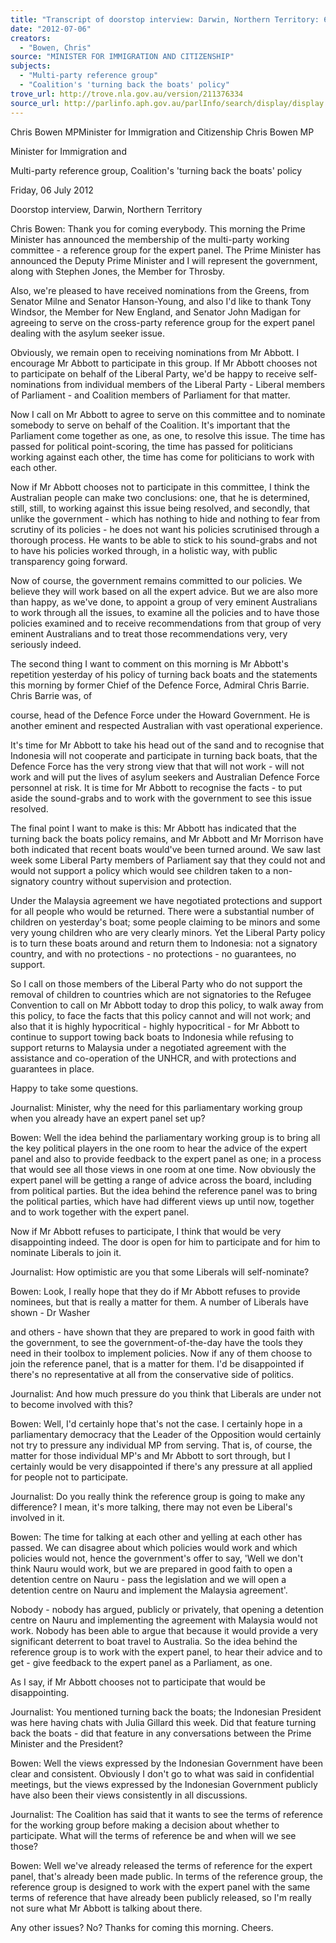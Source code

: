 ```yaml
---
title: "Transcript of doorstop interview: Darwin, Northern Territory: 6 July 2012: Multi-party reference group, Coalition's 'turning back the boats' policy"
date: "2012-07-06"
creators:
  - "Bowen, Chris"
source: "MINISTER FOR IMMIGRATION AND CITIZENSHIP"
subjects:
  - "Multi-party reference group"
  - "Coalition's 'turning back the boats' policy"
trove_url: http://trove.nla.gov.au/version/211376334
source_url: http://parlinfo.aph.gov.au/parlInfo/search/display/display.w3p;query=Id%3A%22media/pressrel/2292450%22
---
```


 Chris Bowen MPMinister for Immigration and Citizenship  Chris Bowen MP 

 Minister for Immigration and    

 Multi-party reference group, Coalition's 'turning back the boats' policy 

 Friday, 06 July 2012 

 Doorstop interview, Darwin, Northern Territory 

 Chris Bowen: Thank you for coming everybody. This morning the Prime Minister  has announced the membership of the multi-party working committee - a reference  group for the expert panel. The Prime Minister has announced the Deputy Prime  Minister and I will represent the government, along with Stephen Jones, the  Member for Throsby. 

 Also, we're pleased to have received nominations from the Greens, from Senator  Milne and Senator Hanson-Young, and also I'd like to thank Tony Windsor, the  Member for New England, and Senator John Madigan for agreeing to serve on the  cross-party reference group for the expert panel dealing with the asylum seeker  issue. 

 Obviously, we remain open to receiving nominations from Mr Abbott. I encourage  Mr Abbott to participate in this group. If Mr Abbott chooses not to participate on  behalf of the Liberal Party, we'd be happy to receive self-nominations from  individual members of the Liberal Party - Liberal members of Parliament - and  Coalition members of Parliament for that matter. 

 Now I call on Mr Abbott to agree to serve on this committee and to nominate  somebody to serve on behalf of the Coalition. It's important that the Parliament  come together as one, as one, to resolve this issue. The time has passed for  political point-scoring, the time has passed for politicians working against each  other, the time has come for politicians to work with each other. 

 Now if Mr Abbott chooses not to participate in this committee, I think the Australian  people can make two conclusions: one, that he is determined, still, still, to working  against this issue being resolved, and secondly, that unlike the government - which  has nothing to hide and nothing to fear from scrutiny of its policies - he does not  want his policies scrutinised through a thorough process. He wants to be able to  stick to his sound-grabs and not to have his policies worked through, in a holistic  way, with public transparency going forward. 

 Now of course, the government remains committed to our policies. We believe they  will work based on all the expert advice. But we are also more than happy, as we've  done, to appoint a group of very eminent Australians to work through all the issues,  to examine all the policies and to have those policies examined and to receive  recommendations from that group of very eminent Australians and to treat those  recommendations very, very seriously indeed. 

 The second thing I want to comment on this morning is Mr Abbott's repetition  yesterday of his policy of turning back boats and the statements this morning by  former Chief of the Defence Force, Admiral Chris Barrie. Chris Barrie was, of 

 course, head of the Defence Force under the Howard Government. He is another  eminent and respected Australian with vast operational experience. 

 It's time for Mr Abbott to take his head out of the sand and to recognise that  Indonesia will not cooperate and participate in turning back boats, that the Defence  Force has the very strong view that that will not work - will not work and will put the  lives of asylum seekers and Australian Defence Force personnel at risk. It is time  for Mr Abbott to recognise the facts - to put aside the sound-grabs and to work with  the government to see this issue resolved. 

 The final point I want to make is this: Mr Abbott has indicated that the turning back  the boats policy remains, and Mr Abbott and Mr Morrison have both indicated that  recent boats would've been turned around. We saw last week some Liberal Party  members of Parliament say that they could not and would not support a policy  which would see children taken to a non-signatory country without supervision and  protection. 

 Under the Malaysia agreement we have negotiated protections and support for all  people who would be returned. There were a substantial number of children on  yesterday's boat; some people claiming to be minors and some very young children  who are very clearly minors. Yet the Liberal Party policy is to turn these boats  around and return them to Indonesia: not a signatory country, and with no  protections - no protections - no guarantees, no support. 

 So I call on those members of the Liberal Party who do not support the removal of  children to countries which are not signatories to the Refugee Convention to call on  Mr Abbott today to drop this policy, to walk away from this policy, to face the facts  that this policy cannot and will not work; and also that it is highly hypocritical - highly  hypocritical - for Mr Abbott to continue to support towing back boats to Indonesia  while refusing to support returns to Malaysia under a negotiated agreement with the  assistance and co-operation of the UNHCR, and with protections and guarantees in  place. 

 Happy to take some questions. 

 Journalist: Minister, why the need for this parliamentary working group when you  already have an expert panel set up? 

 Bowen: Well the idea behind the parliamentary working group is to bring all the key  political players in the one room to hear the advice of the expert panel and also to  provide feedback to the expert panel as one; in a process that would see all those  views in one room at one time. Now obviously the expert panel will be getting a  range of advice across the board, including from political parties. But the idea  behind the reference panel was to bring the political parties, which have had  different views up until now, together and to work together with the expert panel. 

 Now if Mr Abbott refuses to participate, I think that would be very disappointing  indeed. The door is open for him to participate and for him to nominate Liberals to  join it. 

 Journalist: How optimistic are you that some Liberals will self-nominate? 

 Bowen: Look, I really hope that they do if Mr Abbott refuses to provide nominees,  but that is really a matter for them. A number of Liberals have shown - Dr Washer 

 and others - have shown that they are prepared to work in good faith with the  government, to see the government-of-the-day have the tools they need in their  toolbox to implement policies. Now if any of them choose to join the reference  panel, that is a matter for them. I'd be disappointed if there's no representative at all  from the conservative side of politics. 

 Journalist: And how much pressure do you think that Liberals are under not to  become involved with this? 

 Bowen: Well, I'd certainly hope that's not the case. I certainly hope in a  parliamentary democracy that the Leader of the Opposition would certainly not try  to pressure any individual MP from serving. That is, of course, the matter for those  individual MP's and Mr Abbott to sort through, but I certainly would be very  disappointed if there's any pressure at all applied for people not to participate. 

 Journalist: Do you really think the reference group is going to make any  difference? I mean, it's more talking, there may not even be Liberal's involved in it. 

 Bowen: The time for talking at each other and yelling at each other has passed.  We can disagree about which policies would work and which policies would not,  hence the government's offer to say, 'Well we don't think Nauru would work, but we  are prepared in good faith to open a detention centre on Nauru - pass the  legislation and we will open a detention centre on Nauru and implement the  Malaysia agreement'. 

 Nobody - nobody has argued, publicly or privately, that opening a detention centre  on Nauru and implementing the agreement with Malaysia would not work. Nobody  has been able to argue that because it would provide a very significant deterrent to  boat travel to Australia. So the idea behind the reference group is to work with the  expert panel, to hear their advice and to get - give feedback to the expert panel as a  Parliament, as one. 

 As I say, if Mr Abbott chooses not to participate that would be disappointing. 

 Journalist: You mentioned turning back the boats; the Indonesian President was  here having chats with Julia Gillard this week. Did that feature turning back the  boats - did that feature in any conversations between the Prime Minister and the  President? 

 Bowen: Well the views expressed by the Indonesian Government have been clear  and consistent. Obviously I don't go to what was said in confidential meetings, but  the views expressed by the Indonesian Government publicly have also been their  views consistently in all discussions. 

 Journalist: The Coalition has said that it wants to see the terms of reference for the  working group before making a decision about whether to participate. What will the  terms of reference be and when will we see those? 

 Bowen: Well we've already released the terms of reference for the expert panel,  that's already been made public. In terms of the reference group, the reference  group is designed to work with the expert panel with the same terms of reference  that have already been publicly released, so I'm really not sure what Mr Abbott is  talking about there. 

 Any other issues? No? Thanks for coming this morning. Cheers. 

